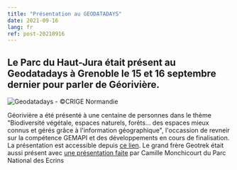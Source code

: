```yaml
---
title: "Présentation au GEODATADAYS"
date: 2021-09-16
lang: fr
ref: post-20210916
---
```


<h2>
Le Parc du Haut-Jura était présent au Geodatadays à Grenoble le 15 et 16 septembre dernier pour parler de Géorivière.  
</h2>

<p>
<img alt="Geodatadays - ©CRIGE Normandie" src="https://nitter.net/pic/media%2FE_ZlCzbX0AAJt4B.jpg%3Fname%3Dsmall" title="4e Geodatadays - ©CRIGE Normandie"/>
</p>
<p>
Géorivière a été présenté à une centaine de personnes dans le thème "Biodiversité végétale, espaces naturels, forêts... des espaces mieux connus et gérés grâce à l'information géographique", l'occassion de revneir sur la compétence GEMAPI et des développements en cours de finalisation. La présentation est accessible depuis <a href="https://www.geodatadays.fr/_medias/afigeo/files/GDD_2021/presentations/Biodiversite/GEODATADAYS_2021-PNRHautJura_Magnin-Feysot.pdf">ce lien</a>.
Le grand frère Geotrek était aussi présent avec <a href="https://www.geodatadays.fr/_medias/afigeo/files/GDD_2021/presentations/Biodiversite/GEODATADAYS_2021-PNR_Ecrins-Monchicourt.pdf">une présentation faite</a> par Camille Monchicourt du Parc National des Ecrins </p>